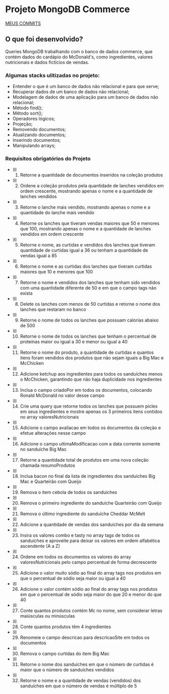 # Projeto MongoDB Commerce

[MEUS COMMITS](https://github.com/HugoRamosC/commerce-mongodb/commits)

## O que foi desenvolvido?

Queries MongoDB trabalhando com o banco de dados commerce, que contém dados do cardápio do McDonald's, como ingredientes, valores nutricionais e dados fictícios de vendas.

### Algumas stacks ulitizadas no projeto:

- Entender o que é um banco de dados não relacional e para que serve;
- Recuperar dados de um banco de dados não relacional;
- Modelagem de dados de uma aplicação para um banco de dados não relacional;
- Método find();
- Método sort();
- Operadores lógicos;
- Projeção;
- Removendo documentos;
- Atualizando documentos;
- Inserindo documentos;
- Manipulando arrays;


### Requisitos obrigatórios do Projeto

- [x] 1. Retorne a quantidade de documentos inseridos na coleção produtos
- [x] 2. Ordene a coleção produtos pela quantidade de lanches vendidos em ordem crescente, mostrando apenas o nome e a quantidade de lanches vendidos
- [x] 3. Retorne o lanche mais vendido, mostrando apenas o nome e a quantidade do lanche mais vendido
- [x] 4. Retorne os lanches que tiveram vendas maiores que 50 e menores que 100, mostrando apenas o nome e a quantidade de lanches vendidos em ordem crescente
- [x] 5. Retorne o nome, as curtidas e vendidos dos lanches que tiveram quantidade de curtidas igual a 36 ou tenham a quantidade de vendas igual a 85
- [x] 6. Retorne o nome e as curtidas dos lanches que tiveram curtidas maiores que 10 e menores que 100
- [x] 7. Retorne o nome e vendidos dos lanches que tenham sido vendidos com uma quantidade diferente de 50 e em que o campo tags não exista
- [x] 8. Delete os lanches com menos de 50 curtidas e retorne o nome dos lanches que restaram no banco
- [x] 9. Retorne o nome de todos os lanches que possuam calorias abaixo de 500
- [x] 10. Retorne o nome de todos os lanches que tenham o percentual de proteínas maior ou igual a 30 e menor ou igual a 40
- [x] 11. Retorne o nome do produto, a quantidade de curtidas e quantos itens foram vendidos dos produtos que não sejam iguais a Big Mac e McChicken
- [x] 12. Adicione ketchup aos ingredientes para todos os sanduíches menos o McChicken, garantindo que não haja duplicidade nos ingredientes
- [x] 13. Inclua o campo criadoPor em todos os documentos, colocando Ronald McDonald no valor desse campo
- [x] 14. Crie uma query que retorne todos os lanches que possuem picles em seus ingredientes e mostre apenas os 3 primeiros itens contidos no array valoresNutricionais
- [x] 15. Adicione o campo avaliacao em todos os documentos da coleção e efetue alterações nesse campo
- [x] 16. Adicione o campo ultimaModificacao com a data corrente somente no sanduíche Big Mac
- [x] 17. Retorne a quantidade total de produtos em uma nova coleção chamada resumoProdutos
- [x] 18. Inclua bacon no final da lista de ingredientes dos sanduíches Big Mac e Quarteirão com Queijo
- [x] 19. Remova o item cebola de todos os sanduíches
- [x] 20. Remova o primeiro ingrediente do sanduíche Quarteirão com Queijo
- [x] 21. Remova o último ingrediente do sanduíche Cheddar McMelt
- [x] 22. Adicione a quantidade de vendas dos sanduíches por dia da semana
- [x] 23. Insira os valores combo e tasty no array tags de todos os sanduíches e aproveite para deixar os valores em ordem alfabética ascendente (A a Z)
- [x] 24. Ordene em todos os documentos os valores do array valoresNutricionais pelo campo percentual de forma decrescente
- [x] 25. Adicione o valor muito sódio ao final do array tags nos produtos em que o percentual de sódio seja maior ou igual a 40
- [x] 26. Adicione o valor contém sódio ao final do array tags nos produtos em que o percentual de sódio seja maior do que 20 e menor do que 40
- [x] 27. Conte quantos produtos contém Mc no nome, sem considerar letras maiúsculas ou minúsculas
- [x] 28. Conte quantos produtos têm 4 ingredientes
- [x] 29. Renomeie o campo descricao para descricaoSite em todos os documentos
- [x] 30. Remova o campo curtidas do item Big Mac
- [x] 31. Retorne o nome dos sanduíches em que o número de curtidas é maior que o número de sanduíches vendidos
- [x] 32. Retorne o nome e a quantidade de vendas (vendidos) dos sanduíches em que o número de vendas é múltiplo de 5
